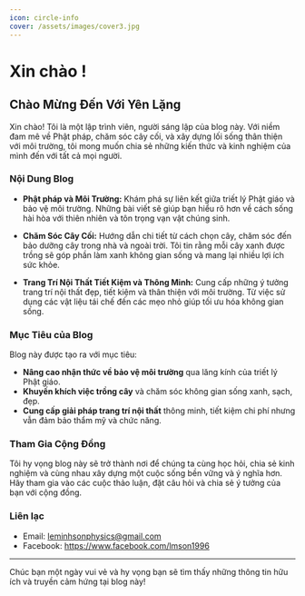 ```yaml
---
icon: circle-info
cover: /assets/images/cover3.jpg
---
```

# Xin chào !
## Chào Mừng Đến Với Yên Lặng

Xin chào! Tôi là một lập trình viên, người sáng lập của blog này. Với niềm đam mê về Phật pháp, chăm sóc cây cối, và xây dựng lối sống thân thiện với môi trường, tôi mong muốn chia sẻ những kiến thức và kinh nghiệm của mình đến với tất cả mọi người.

### Nội Dung Blog

- **Phật pháp và Môi Trường:**
  Khám phá sự liên kết giữa triết lý Phật giáo và bảo vệ môi trường. Những bài viết sẽ giúp bạn hiểu rõ hơn về cách sống hài hòa với thiên nhiên và tôn trọng vạn vật chúng sinh.

- **Chăm Sóc Cây Cối:**
  Hướng dẫn chi tiết từ cách chọn cây, chăm sóc đến bảo dưỡng cây trong nhà và ngoài trời. Tôi tin rằng mỗi cây xanh được trồng sẽ góp phần làm xanh không gian sống và mang lại nhiều lợi ích sức khỏe.

- **Trang Trí Nội Thất Tiết Kiệm và Thông Minh:**
  Cung cấp những ý tưởng trang trí nội thất đẹp, tiết kiệm và thân thiện với môi trường. Từ việc sử dụng các vật liệu tái chế đến các mẹo nhỏ giúp tối ưu hóa không gian sống.

### Mục Tiêu của Blog

Blog này được tạo ra với mục tiêu:
- **Nâng cao nhận thức về bảo vệ môi trường** qua lăng kính của triết lý Phật giáo.
- **Khuyến khích việc trồng cây** và chăm sóc không gian sống xanh, sạch, đẹp.
- **Cung cấp giải pháp trang trí nội thất** thông minh, tiết kiệm chi phí nhưng vẫn đảm bảo thẩm mỹ và chức năng.

### Tham Gia Cộng Đồng

Tôi hy vọng blog này sẽ trở thành nơi để chúng ta cùng học hỏi, chia sẻ kinh nghiệm và cùng nhau xây dựng một cuộc sống bền vững và ý nghĩa hơn. Hãy tham gia vào các cuộc thảo luận, đặt câu hỏi và chia sẻ ý tưởng của bạn với cộng đồng.

### Liên lạc

- Email: leminhsonphysics@gmail.com
- Facebook: https://www.facebook.com/lmson1996
---

Chúc bạn một ngày vui vẻ và hy vọng bạn sẽ tìm thấy những thông tin hữu ích và truyền cảm hứng tại blog này!
